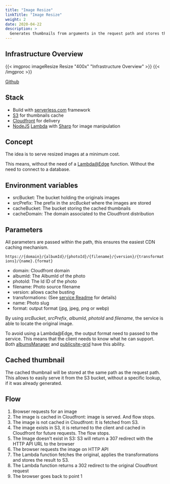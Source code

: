 ```yaml
---
title: "Image Resize"
linkTitle: "Image Resize"
weight: 2
date: 2020-04-22
description: >
  Generates thumbnails from arguments in the request path and stores them to a cache for future requests.
---
```

## Infrastructure Overview
{{< imgproc imageResize Resize "400x" "Infrastructure Overview" >}}
{{< /imgproc >}}

<a class="btn btn-sm btn-secondary mr-3 mb-4" href="https://github.com/yapawa/imageResize">
  Github <i class="fab fa-github ml-2 "></i>
</a>

## Stack

* Build with [serverless.com](https://serverless.com/) framework
* [S3](https://aws.amazon.com/s3/) for thumbnails cache
* [Cloudfront](https://aws.amazon.com/cloudfront/) for delivery
* [NodeJS](https://nodejs.org) [Lambda](https://aws.amazon.com/lambda/) with [Sharp](https://github.com/lovell/sharp) for image manipulation

## Concept
The idea is to serve resized images at a minimum cost.

This means, without the need of a [Lambda@Edge](https://aws.amazon.com/lambda/edge/) function. Without the need to connect to a database.

## Environment variables
* srcBucket: The bucket holding the originals images
* srcPrefix: The prefix in the *srcBucket* where the images are stored
* cacheBucket: The bucket storing the cached thumbnails
* cacheDomain: The domain associated to the Cloudfront distribution

## Parameters
All parameters are passed within the path, this ensures the easiest CDN caching mechanism.

`https://{domain}/{albumId}/{photoId}/{filename}/{version}/{transformations}/{name}.{format}`

* domain: Cloudfront domain
* albumId: The AlbumId of the photo
* photoId: The Id ID of the photo
* filename: Photo source filename
* version: allows cache busting
* transformations: (See [service Readme](https://github.com/yapawa/imageResize/blob/master/README.md) for details)
* name: Photo slug
* format: output format (jpg, jpeg, png or webp)

By using *srcBucket*, *srcPrefix*, *albumId*, *photoId* and *filename*, the service is able to locate the original image.

To avoid using a Lambda@Edge, the output format need to passed to the service. This means that the client needs to know what he can support. Both [albumsManager](https://github.com/yapawa/albumsManager) and [publicsite-grid](https://github.com/yapawa/publicsite-grid) have this ability.

## Cached thumbnail

The cached thumbnail will be stored at the same path as the request path. This allows to easily serve it from the S3 bucket, without a specific lookup, if it was already generated.

## Flow

1. Browser requests for an image
2. The image is cached in Cloudfront: image is served. And flow stops.
3. The image is not cached in Cloudfront: It is fetched from S3.
4. The image exists in S3, it is returned to the client and cached in Cloudfront for future requests. The flow stops.
5. The Image doesn't exist in S3: S3 will return a 307 redirect with the HTTP API URL to the browser
6. The browser requests the image on HTTP API
7. The Lambda function fetches the original, applies the transformations and stores the result to S3.
8. The Lambda function returns a 302 redirect to the original Cloudfront request
9. The browser goes back to point 1
